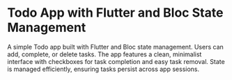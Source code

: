 # Todo App with Flutter and Bloc State Management
A simple Todo app built with Flutter and Bloc state management. Users can add, complete, or delete tasks. The app features a clean, minimalist interface with checkboxes for task completion and easy task removal. State is managed efficiently, ensuring tasks persist across app sessions.

